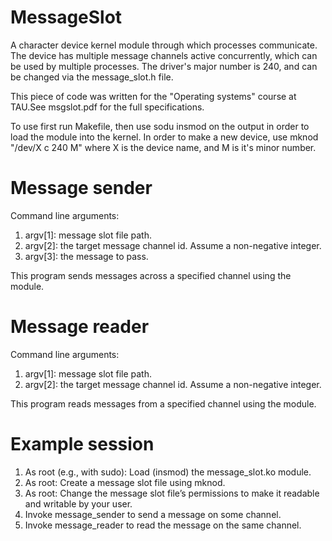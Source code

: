 # MessageSlot
A character device kernel module through which processes communicate. The device has multiple message channels active concurrently, which can be used by multiple processes. The driver's major number is 240, and can be changed via the message_slot.h file. 

This piece of code was written for the "Operating systems" course at TAU.See msgslot.pdf for the full specifications.

To use first run Makefile, then use sodu insmod on the output in order to load the module into the kernel.
In order to make a new device, use mknod "/dev/X c 240 M" where X is the device name, and M is it's minor number.

# Message sender
Command line arguments:
1. argv[1]: message slot file path.
2. argv[2]: the target message channel id. Assume a non-negative integer.
3. argv[3]: the message to pass.

This program sends messages across a specified channel using the module.


# Message reader
Command line arguments:
1. argv[1]: message slot file path.
2. argv[2]: the target message channel id. Assume a non-negative integer.

This program reads messages from a specified channel using the module.

# Example session
1. As root (e.g., with sudo): Load (insmod) the message_slot.ko module.
2. As root: Create a message slot file using mknod.
3. As root: Change the message slot file’s permissions to make it readable and writable by your
user.
4. Invoke message_sender to send a message on some channel.
5. Invoke message_reader to read the message on the same channel.
